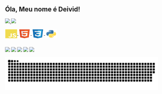 ## Óla, Meu nome é Deivid!

<div align="left">
  <a href="https://github.com/deivid0304">
  <img height="180em" src="https://github-readme-stats.vercel.app/api?username=deivid0304&show_icons=true&theme=midnight-purple&include_all_commits=true&count_private=true"/>
  <img height="180em" src="https://github-readme-stats.vercel.app/api/top-langs/?username=deivid0304&layout=compact&langs_count=7&theme=midnight-purple"/>
</div>
<div style="display: inline_block"><br>
  <img align="center" alt="Deivid-Js" height="30" width="40" src="https://raw.githubusercontent.com/devicons/devicon/master/icons/javascript/javascript-plain.svg">
  <img align="center" alt="Deivid-HTML" height="30" width="40" src="https://raw.githubusercontent.com/devicons/devicon/master/icons/html5/html5-original.svg">
  <img align="center" alt="Deivid-CSS" height="30" width="40" src="https://raw.githubusercontent.com/devicons/devicon/master/icons/css3/css3-original.svg">
  <img align="center" alt="Deivid-Python" height="30" width="40" src="https://raw.githubusercontent.com/devicons/devicon/master/icons/python/python-original.svg">

  ##
 
<div> 
  
  <a href="https://instagram.com/deivid_marcio3110" target="_blank"><img src="https://img.shields.io/badge/-Instagram-%23E4405F?style=for-the-badge&logo=instagram&logoColor=white" target="_blank"></a>
 	<a href="https://www.twitch.tv/DeividMarcio7" target="_blank"><img src="https://img.shields.io/badge/Twitch-9146FF?style=for-the-badge&logo=twitch&logoColor=white" target="_blank"></a>
 <a href="https://github.com/deivid0304" target="_blank"><img src="https://img.shields.io/badge/Discord-7289DA?style=for-the-badge&logo=discord&logoColor=white" target="_blank"></a> 
  <a href = "mailto:deivid_marcio3110@hotmail.com"><img src="https://img.shields.io/badge/-Hotmail-%23333?style=for-the-badge&logo=Hotmail&logoColor=white" target="_blank"></a>
  <a href="https://www.linkedin.com/in/deivid-marcio-96287b107/" target="_blank"><img src="https://img.shields.io/badge/-LinkedIn-%230077B5?style=for-the-badge&logo=linkedin&logoColor=white" target="_blank"></a> 
 
  ![Snake animation](https://github.com/deivid0304/deivid0304/blob/output/github-contribution-grid-snake.svg)
 
</div>
